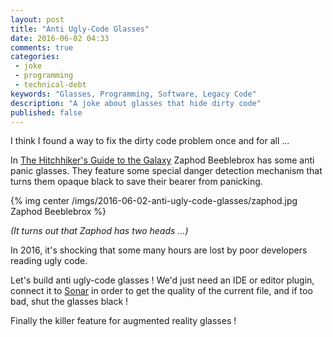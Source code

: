 ```yaml
---
layout: post
title: "Anti Ugly-Code Glasses"
date: 2016-06-02 04:33
comments: true
categories:
 - joke
 - programming
 - technical-debt
keywords: "Glasses, Programming, Software, Legacy Code"
description: "A joke about glasses that hide dirty code"
published: false
---
```

I think I found a way to fix the dirty code problem once and for all ...

In [The Hitchhiker's Guide to the Galaxy](https://en.wikipedia.org/wiki/The_Hitchhiker%27s_Guide_to_the_Galaxy) Zaphod Beeblebrox has some anti panic glasses. They feature some special danger detection mechanism that turns them opaque black to save their bearer from panicking.

{% img center /imgs/2016-06-02-anti-ugly-code-glasses/zaphod.jpg Zaphod Beeblebrox %}

*(It turns out that Zaphod has two heads ...)*

In 2016, it's shocking that some many hours are lost by poor developers reading ugly code.

Let's build anti ugly-code glasses ! We'd just need an IDE or editor plugin, connect it to [Sonar](http://www.sonarqube.org/) in order to get the quality of the current file, and if too bad, shut the glasses black !

Finally the killer feature for augmented reality glasses !
